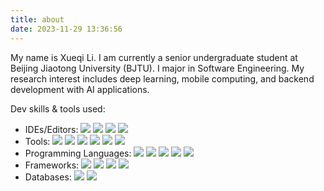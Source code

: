 ```yaml
---
title: about
date: 2023-11-29 13:36:56
---
```


My name is Xueqi Li. I am currently a senior undergraduate student at Beijing Jiaotong University (BJTU). I major in Software Engineering. My research interest includes deep learning, mobile computing, and backend development with AI applications.

Dev skills & tools used: 
- IDEs/Editors: ![](https://img.shields.io/badge/-Intellij%20IDEA-333333?style=flat&logo=intellijidea) ![](https://img.shields.io/badge/-VS%20Code-333333?style=flat&logo=vscode) ![](https://img.shields.io/badge/-Clion-333333?style=flat&logo=clion) ![](https://img.shields.io/badge/-PyCharm-333333?style=flat&logo=pycharm)
- Tools: ![](https://img.shields.io/badge/-Git-333333?style=flat&logo=git)  ![](https://img.shields.io/badge/-Postman-333333?style=flat&logo=postman) ![](https://img.shields.io/badge/-Docker-333333?style=flat&logo=docker) ![](https://img.shields.io/badge/-LaTeX-333333?style=flat&logo=latex) ![](https://img.shields.io/badge/-Elasticsearch-333333?style=flat&logo=elasticsearch) ![](https://img.shields.io/badge/-Kibana-333333?style=flat&logo=kibana)
- Programming Languages: ![](https://img.shields.io/badge/-Java-333333?style=flat&logo=java) ![](https://img.shields.io/badge/-C%2B%2B-333333?style=flat&logo=c%2B%2B) ![](https://img.shields.io/badge/-Python-333333?style=flat&logo=python)  ![](https://img.shields.io/badge/-SQL-333333?style=flat&logo=SQL) ![](https://img.shields.io/badge/-JavaScript-333333?style=flat&logo=javascript) 
- Frameworks: ![](https://img.shields.io/badge/-PyTorch-333333?style=flat&logo=pytorch) ![](https://img.shields.io/badge/-Spring%20Boot-333333?style=flat&logo=springboot) ![](https://img.shields.io/badge/-Django-333333?style=flat&logo=django) ![](https://img.shields.io/badge/-MyBatis-333333?style=flat&logo=mybatis)
- Databases: ![](https://img.shields.io/badge/-MySQL-333333?style=flat&logo=mysql) ![](https://img.shields.io/badge/-Redis-333333?style=flat&logo=redis)
